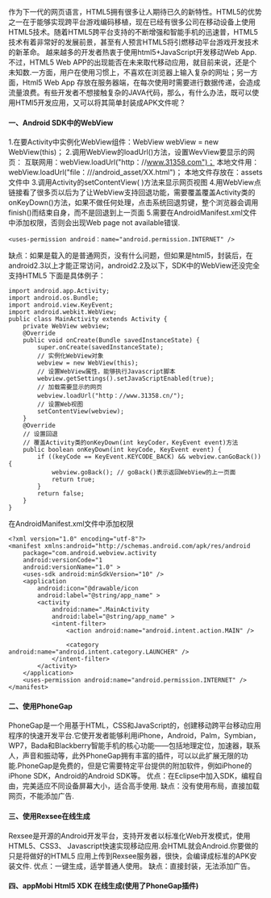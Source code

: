 作为下一代的网页语言，HTML5拥有很多让人期待已久的新特性。HTML5的优势之一在于能够实现跨平台游戏编码移植，现在已经有很多公司在移动设备上使用HTML5技术。随着HTML5跨平台支持的不断增强和智能手机的迅速普，HTML5技术有着非常好的发展前景，甚至有人预言HTML5将引燃移动平台游戏开发技术的新革命。
越来越多的开发者热衷于使用html5+JavaScript开发移动Web App.不过，HTML5 Web APP的出现能否在未来取代移动应用，就目前来说，还是个未知数.一方面，用户在使用习惯上，不喜欢在浏览器上输入复杂的网址；另一方面，Html5 Web App 存放在服务器端，在每次使用时需要进行数据传递，会造成流量浪费。有些开发者不想接触复杂的JAVA代码，那么，有什么办法，既可以使用HTMl5开发应用，又可以将其简单封装成APK文件呢？
#### 一、Android SDK中的WebView
1.在要Activity中实例化WebView组件：WebView webView = new WebView(this)；
2.调用WebView的loadUrl()方法，设置WevView要显示的网页：
互联网用：webView.loadUrl("http：//www.31358.com")；
本地文件用：webView.loadUrl("file：///android_asset/XX.html")； 本地文件存放在：assets 文件中
3.调用Activity的setContentView( )方法来显示网页视图
4.用WebView点链接看了很多页以后为了让WebView支持回退功能，需要覆盖覆盖Activity类的onKeyDown()方法，如果不做任何处理，点击系统回退剪键，整个浏览器会调用finish()而结束自身，而不是回退到上一页面
5.需要在AndroidManifest.xml文件中添加权限，否则会出现Web page not available错误.
```  
<uses-permission android：name="android.permission.INTERNET" />
```
缺点：如果是载入的是普通网页，没有什么问题，但如果是html5，封装后，在android2.3以上才能正常访问，android2.2及以下，SDK中的WebView还没完全支持HTML5
下面是具体例子：
```  
import android.app.Activity;
import android.os.Bundle;
import android.view.KeyEvent;
import android.webkit.WebView;
public class MainActivity extends Activity {
	private WebView webview;
	@Override
	public void onCreate(Bundle savedInstanceState) {
		super.onCreate(savedInstanceState);
		// 实例化WebView对象
		webview = new WebView(this);
		// 设置WebView属性，能够执行Javascript脚本
		webview.getSettings().setJavaScriptEnabled(true);
		// 加载需要显示的网页
		webview.loadUrl("http：//www.31358.cn/");
		// 设置Web视图
		setContentView(webview);
	}
	@Override
	// 设置回退
	// 覆盖Activity类的onKeyDown(int keyCoder，KeyEvent event)方法
	public boolean onKeyDown(int keyCode, KeyEvent event) {
		if ((keyCode == KeyEvent.KEYCODE_BACK) && webview.canGoBack()) {
			webview.goBack(); // goBack()表示返回WebView的上一页面
			return true;
		}
		return false;
	}
}
```
在AndroidManifest.xml文件中添加权限
```  
<?xml version="1.0" encoding="utf-8"?>
<manifest xmlns:android="http://schemas.android.com/apk/res/android
    package="com.android.webview.activity
    android:versionCode="1
    android:versionName="1.0" >
    <uses-sdk android:minSdkVersion="10" />
    <application
        android:icon="@drawable/icon
        android:label="@string/app_name" >
        <activity
            android:name=".MainActivity
            android:label="@string/app_name" >
            <intent-filter>
                <action android:name="android.intent.action.MAIN" />

                <category android:name="android.intent.category.LAUNCHER" />
            </intent-filter>
        </activity>
    </application>
    <uses-permission android:name="android.permission.INTERNET" />
</manifest>
```
#### 二、使用PhoneGap
PhoneGap是一个用基于HTML，CSS和JavaScript的，创建移动跨平台移动应用程序的快速开发平台.它使开发者能够利用iPhone，Android，Palm，Symbian，WP7，Bada和Blackberry智能手机的核心功能——包括地理定位，加速器，联系人，声音和振动等，此外PhoneGap拥有丰富的插件，可以以此扩展无限的功能.PhoneGap是免费的，但是它需要特定平台提供的附加软件，例如iPhone的iPhone SDK，Android的Android SDK等。
优点：在Eclipse中加入SDK，编程自由，完美适应不同设备屏幕大小，适合高手使用.
缺点：没有使用布局，直接加载网页，不能添加广告.
#### 三、使用Rexsee在线生成
Rexsee是开源的Android开发平台，支持开发者以标准化Web开发模式，使用HTML5、CSS3、 Javascript快速实现移动应用.会HTML就会Android.你要做的只是将做好的HTML5 应用上传到Rexsee服务器，很快，会编译成标准的APK安装文件.
优点：一键生成，适学普通人使用。
缺点：直接封装，无法添加广告。
#### 四、appMobi Html5 XDK 在线生成(使用了PhoneGap插件)